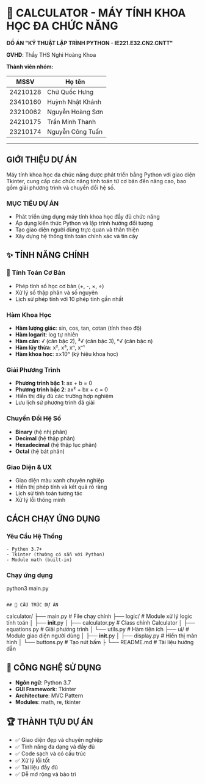 # 🧮 CALCULATOR - MÁY TÍNH KHOA HỌC ĐA CHỨC NĂNG

**ĐỒ ÁN "KỸ THUẬT LẬP TRÌNH PYTHON - IE221.E32.CN2.CNTT"**

**GVHD**: Thầy THS Nghi Hoàng Khoa

**Thành viên nhóm:**

| MSSV     | Họ tên               | 
| -------- | -------------------- | 
| 24210128 | Chử Quốc Hưng        | 
| 23410160 | Huỳnh Nhật Khánh     | 
| 23210062 | Nguyễn Hoàng Sơn     | 
| 24210175 | Trần Minh Thanh      | 
| 23210174 | Nguyễn Công Tuấn     | 

---

##  GIỚI THIỆU DỰ ÁN

Máy tính khoa học đa chức năng được phát triển bằng Python với giao diện Tkinter, cung cấp các chức năng tính toán từ cơ bản đến nâng cao, bao gồm giải phương trình và chuyển đổi hệ số.

###  MỤC TIÊU DỰ ÁN
- Phát triển ứng dụng máy tính khoa học đầy đủ chức năng
- Áp dụng kiến thức Python và lập trình hướng đối tượng
- Tạo giao diện người dùng trực quan và thân thiện
- Xây dựng hệ thống tính toán chính xác và tin cậy

## ✨ TÍNH NĂNG CHÍNH

### 🔢 Tính Toán Cơ Bản
- Phép tính số học cơ bản (+, -, ×, ÷)
- Xử lý số thập phân và số nguyên
- Lịch sử phép tính với 10 phép tính gần nhất

###  Hàm Khoa Học
- **Hàm lượng giác**: sin, cos, tan, cotan (tính theo độ)
- **Hàm logarit**: log tự nhiên
- **Hàm căn**: √ (căn bậc 2), ³√ (căn bậc 3), ⁿ√ (căn bậc n)
- **Hàm lũy thừa**: x², x³, xⁿ, x⁻¹
- **Hàm khoa học**: x×10ⁿ (ký hiệu khoa học)

###  Giải Phương Trình
- **Phương trình bậc 1**: ax + b = 0
- **Phương trình bậc 2**: ax² + bx + c = 0
- Hiển thị đầy đủ các trường hợp nghiệm
- Lưu lịch sử phương trình đã giải

###  Chuyển Đổi Hệ Số
- **Binary** (hệ nhị phân)
- **Decimal** (hệ thập phân) 
- **Hexadecimal** (hệ thập lục phân)
- **Octal** (hệ bát phân)

###  Giao Diện & UX
- Giao diện màu xanh chuyên nghiệp
- Hiển thị phép tính và kết quả rõ ràng
- Lịch sử tính toán tương tác
- Xử lý lỗi thông minh

##  CÁCH CHẠY ỨNG DỤNG

### Yêu Cầu Hệ Thống
```
- Python 3.7+
- Tkinter (thường có sẵn với Python)
- Module math (built-in)
```

### Chạy ứng dụng
python3 main.py
```

## 📁 CẤU TRÚC DỰ ÁN

```
calculator/
├── main.py              # File chạy chính
├── logic/               # Module xử lý logic tính toán
│   ├── __init__.py
│   ├── calculator.py    # Class chính Calculator
│   ├── equations.py     # Giải phương trình
│   └── utils.py         # Hàm tiện ích
├── ui/                  # Module giao diện người dùng
│   ├── __init__.py
│   ├── display.py       # Hiển thị màn hình
│   └── buttons.py       # Tạo nút bấm
├
└── README.md            # Tài liệu hướng dẫn

## 🔧 CÔNG NGHỆ SỬ DỤNG

- **Ngôn ngữ**: Python 3.7
- **GUI Framework**: Tkinter
- **Architecture**: MVC Pattern
- **Modules**: math, re, tkinter

## 🏆 THÀNH TỰU DỰ ÁN

- ✅ Giao diện đẹp và chuyên nghiệp
- ✅ Tính năng đa dạng và đầy đủ
- ✅ Code sạch và có cấu trúc
- ✅ Xử lý lỗi tốt
- ✅ Tài liệu đầy đủ
- ✅ Dễ mở rộng và bảo trì